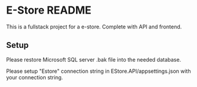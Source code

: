 # E-Store README

This is a fullstack project for a e-store. Complete with API and frontend.

## Setup

Please restore Microsoft SQL server .bak file into the needed database.

Please setup "Estore" connection string in EStore.API/appsettings.json with your connection string.
